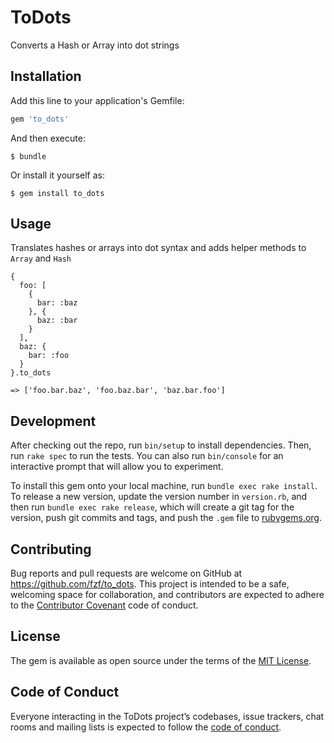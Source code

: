 # ToDots

Converts a Hash or Array into dot strings

## Installation

Add this line to your application's Gemfile:

```ruby
gem 'to_dots'
```

And then execute:

    $ bundle

Or install it yourself as:

    $ gem install to_dots

## Usage

Translates hashes or arrays into dot syntax and adds helper methods to `Array` and `Hash`

```
{
  foo: [
    {
      bar: :baz
    }, {
      baz: :bar
    }
  ],
  baz: {
    bar: :foo
  }
}.to_dots

=> ['foo.bar.baz', 'foo.baz.bar', 'baz.bar.foo']
```

## Development

After checking out the repo, run `bin/setup` to install dependencies. Then, run `rake spec` to run the tests. You can also run `bin/console` for an interactive prompt that will allow you to experiment.

To install this gem onto your local machine, run `bundle exec rake install`. To release a new version, update the version number in `version.rb`, and then run `bundle exec rake release`, which will create a git tag for the version, push git commits and tags, and push the `.gem` file to [rubygems.org](https://rubygems.org).

## Contributing

Bug reports and pull requests are welcome on GitHub at https://github.com/fzf/to_dots. This project is intended to be a safe, welcoming space for collaboration, and contributors are expected to adhere to the [Contributor Covenant](http://contributor-covenant.org) code of conduct.

## License

The gem is available as open source under the terms of the [MIT License](https://opensource.org/licenses/MIT).

## Code of Conduct

Everyone interacting in the ToDots project’s codebases, issue trackers, chat rooms and mailing lists is expected to follow the [code of conduct](https://github.com/fzf/to_dots/blob/master/CODE_OF_CONDUCT.md).
